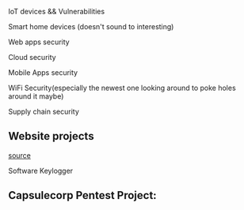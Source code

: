 IoT devices && Vulnerabilities 

Smart home devices (doesn't sound to interesting)

Web apps security

Cloud security

Mobile Apps security 

WiFi Security(especially the newest one looking around to poke holes around it maybe)


Supply chain security 


## Website projects 
[source](https://intellipaat.com/blog/ethical-hacking-projects/)

Software Keylogger

## **Capsulecorp Pentest Project:**
